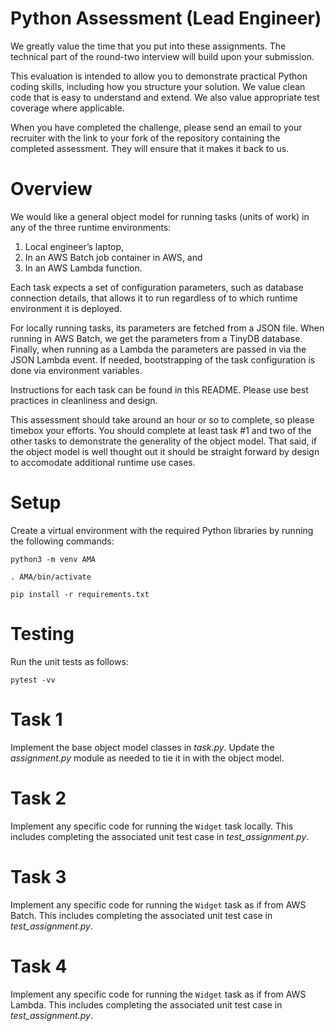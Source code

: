 # Python Assessment (Lead Engineer)
We greatly value the time that you put into these assignments.
The technical part of the round-two interview will build upon your submission.

This evaluation is intended to allow you to demonstrate practical Python coding skills, including how you structure your solution.
We value clean code that is easy to understand and extend. We also value appropriate test coverage where applicable.

When you have completed the challenge, please send an email to your recruiter with the link to your fork of the repository containing the completed assessment.
They will ensure that it makes it back to us.

# Overview
We would like a general object model for running tasks (units of work) in any of the three runtime environments:
1.	Local engineer’s laptop,
2.	In an AWS Batch job container in AWS, and
3.	In an AWS Lambda function.

Each task expects a set of configuration parameters, such as database connection details, that allows it to run regardless of to which runtime environment it is deployed.

For locally running tasks, its parameters are fetched from a JSON file. When running in AWS Batch, we get the parameters from a TinyDB database. Finally, when running as a Lambda the parameters are passed in via the JSON Lambda event. If needed, bootstrapping of the task configuration is done via environment variables.

Instructions for each task can be found in this README. Please use best practices in cleanliness and design.

This assessment should take around an hour or so to complete, so please timebox your efforts. You should complete at least task #1 and two of the other tasks to demonstrate the generality of the object model. That said, if the object model is well thought out it should be straight forward by design to accomodate additional runtime use cases.

# Setup
Create a virtual environment with the required Python libraries by running the following commands:

`python3 -m venv AMA`

`. AMA/bin/activate`

`pip install -r requirements.txt`

# Testing
Run the unit tests as follows:

`pytest -vv`

# Task 1
Implement the base object model classes in _task.py_. Update the _assignment.py_ module as needed to tie it in with the object model.

# Task 2
Implement any specific code for running the `Widget` task locally. This includes completing the associated unit test case in _test_assignment.py_.

# Task 3
Implement any specific code for running the `Widget` task as if from AWS Batch.  This includes completing the associated unit test case in _test_assignment.py_.

# Task 4
Implement any specific code for running the `Widget` task as if from AWS Lambda.  This includes completing the associated unit test case in _test_assignment.py_.
